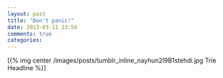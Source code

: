```yaml
---
layout: post
title: "Don't panic!"
date: 2013-03-11 23:54
comments: true
categories: 
---
```


[{% img center /images/posts/tumblr_inline_nayhun2I9B1stehdi.jpg Trie Headline %}]


